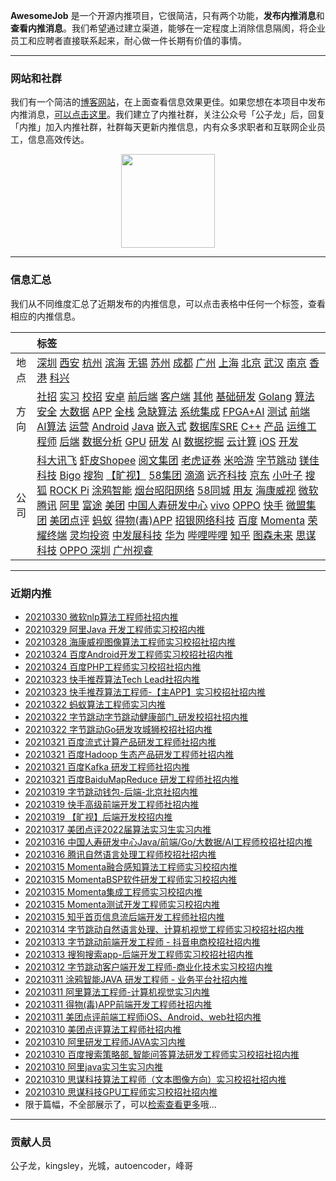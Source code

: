 
 

**AwesomeJob** 是一个开源内推项目，它很简洁，只有两个功能，**发布内推消息**和**查看内推消息**。我们希望通过建立渠道，能够在一定程度上消除信息隔阂，将企业员工和应聘者直接联系起来，耐心做一件长期有价值的事情。

---

### 网站和社群

我们有一个简洁的[博客网站](https://awesomejob.gitee.io/)，在上面查看信息效果更佳。如果您想在本项目中发布内推消息，[可以点击这里](https://wj.qq.com/s2/8043669/40c0)。我们建立了内推社群，关注公众号「公子龙」后，回复「内推」加入内推社群，社群每天更新内推信息，内有众多求职者和互联网企业员工，信息高效传达。

<div align=center><img src="https://img-blog.csdnimg.cn/20210306220847278.jpg?x-oss-process=type_ZmFuZ3poZW5naGVpdGk,shadow_10,text_aHR0cHM6Ly9ibG9nLmNzZG4ubmV0L0RvSmludGlhbg==,size_16,color_FFFFFF,t_70#pic_center" width="150"/></div>


--- 
### 信息汇总

我们从不同维度汇总了近期发布的内推信息，可以点击表格中任何一个标签，查看相应的内推信息。

||标签|
|:---:|:---|
|地点|[深圳](https://awesomejob.gitee.io/tags/深圳)  [西安](https://awesomejob.gitee.io/tags/西安)  [杭州](https://awesomejob.gitee.io/tags/杭州)  [滨海](https://awesomejob.gitee.io/tags/滨海)  [无锡](https://awesomejob.gitee.io/tags/无锡)  [苏州](https://awesomejob.gitee.io/tags/苏州)  [成都](https://awesomejob.gitee.io/tags/成都)  [广州](https://awesomejob.gitee.io/tags/广州)  [上海](https://awesomejob.gitee.io/tags/上海)  [北京](https://awesomejob.gitee.io/tags/北京)  [武汉](https://awesomejob.gitee.io/tags/武汉)  [南京](https://awesomejob.gitee.io/tags/南京)  [香港](https://awesomejob.gitee.io/tags/香港)  [科兴](https://awesomejob.gitee.io/tags/科兴)|
|方向|[社招](https://awesomejob.gitee.io/series/社招)  [实习](https://awesomejob.gitee.io/series/实习)  [校招](https://awesomejob.gitee.io/series/校招)	[安卓](https://awesomejob.gitee.io/categories/安卓)  [前后端](https://awesomejob.gitee.io/categories/前后端)  [客户端](https://awesomejob.gitee.io/categories/客户端)  [其他](https://awesomejob.gitee.io/categories/其他)  [基础研发](https://awesomejob.gitee.io/categories/基础研发)  [Golang](https://awesomejob.gitee.io/categories/golang)  [算法](https://awesomejob.gitee.io/categories/算法)  [安全](https://awesomejob.gitee.io/categories/安全)  [大数据](https://awesomejob.gitee.io/categories/大数据)  [APP](https://awesomejob.gitee.io/categories/app)  [全栈](https://awesomejob.gitee.io/categories/全栈)  [急缺算法](https://awesomejob.gitee.io/categories/急缺算法)  [系统集成](https://awesomejob.gitee.io/categories/系统集成)  [FPGA+AI](https://awesomejob.gitee.io/categories/fpga+ai)  [测试](https://awesomejob.gitee.io/categories/测试)  [前端](https://awesomejob.gitee.io/categories/前端)  [AI算法](https://awesomejob.gitee.io/categories/ai算法)  [运营](https://awesomejob.gitee.io/categories/运营)  [Android](https://awesomejob.gitee.io/categories/android)  [Java](https://awesomejob.gitee.io/categories/java)  [嵌入式](https://awesomejob.gitee.io/categories/嵌入式)  [数据库SRE](https://awesomejob.gitee.io/categories/数据库sre)  [C++](https://awesomejob.gitee.io/categories/c++)  [产品](https://awesomejob.gitee.io/categories/产品)  [运维工程师](https://awesomejob.gitee.io/categories/运维工程师)  [后端](https://awesomejob.gitee.io/categories/后端)  [数据分析](https://awesomejob.gitee.io/categories/数据分析)  [GPU](https://awesomejob.gitee.io/categories/gpu)  [研发](https://awesomejob.gitee.io/categories/研发)  [AI](https://awesomejob.gitee.io/categories/ai)  [数据挖掘](https://awesomejob.gitee.io/categories/数据挖掘)  [云计算](https://awesomejob.gitee.io/categories/云计算)  [iOS](https://awesomejob.gitee.io/categories/ios)  [开发](https://awesomejob.gitee.io/categories/开发)|
|公司|[科大讯飞](https://awesomejob.gitee.io/tags/科大讯飞)  [虾皮Shopee](https://awesomejob.gitee.io/tags/虾皮shopee)  [阅文集团](https://awesomejob.gitee.io/tags/阅文集团)  [老虎证券](https://awesomejob.gitee.io/tags/老虎证券)  [米哈游](https://awesomejob.gitee.io/tags/米哈游)  [字节跳动](https://awesomejob.gitee.io/tags/字节跳动)  [镁佳科技](https://awesomejob.gitee.io/tags/镁佳科技)  [Bigo](https://awesomejob.gitee.io/tags/bigo)  [搜狗](https://awesomejob.gitee.io/tags/搜狗)  [【旷视】](https://awesomejob.gitee.io/tags/【旷视】)  [58集团](https://awesomejob.gitee.io/tags/58集团)  [滴滴](https://awesomejob.gitee.io/tags/滴滴)  [远齐科技](https://awesomejob.gitee.io/tags/远齐科技)  [京东](https://awesomejob.gitee.io/tags/京东)  [小叶子](https://awesomejob.gitee.io/tags/小叶子)  [搜狐](https://awesomejob.gitee.io/tags/搜狐)  [ROCK Pi](https://awesomejob.gitee.io/tags/rock-pi)  [涂鸦智能](https://awesomejob.gitee.io/tags/涂鸦智能)  [烟台昭阳网络](https://awesomejob.gitee.io/tags/烟台昭阳网络)  [58同城](https://awesomejob.gitee.io/tags/58同城)  [用友](https://awesomejob.gitee.io/tags/用友)  [海康威视](https://awesomejob.gitee.io/tags/海康威视)  [微软](https://awesomejob.gitee.io/tags/微软)  [腾讯](https://awesomejob.gitee.io/tags/腾讯)  [阿里](https://awesomejob.gitee.io/tags/阿里)  [富途](https://awesomejob.gitee.io/tags/富途)  [美团](https://awesomejob.gitee.io/tags/美团)  [中国人寿研发中心](https://awesomejob.gitee.io/tags/中国人寿研发中心)  [vivo](https://awesomejob.gitee.io/tags/vivo)  [OPPO](https://awesomejob.gitee.io/tags/oppo)  [快手](https://awesomejob.gitee.io/tags/快手)  [微盟集团](https://awesomejob.gitee.io/tags/微盟集团)  [美团点评](https://awesomejob.gitee.io/tags/美团点评)  [蚂蚁](https://awesomejob.gitee.io/tags/蚂蚁)  [得物(毒)APP](https://awesomejob.gitee.io/tags/得物(毒)app)  [招银网络科技](https://awesomejob.gitee.io/tags/招银网络科技)  [百度](https://awesomejob.gitee.io/tags/百度)  [Momenta](https://awesomejob.gitee.io/tags/momenta)  [荣耀终端](https://awesomejob.gitee.io/tags/荣耀终端)  [灵均投资](https://awesomejob.gitee.io/tags/灵均投资)  [中发展科技](https://awesomejob.gitee.io/tags/中发展科技)  [华为](https://awesomejob.gitee.io/tags/华为)  [哔哩哔哩](https://awesomejob.gitee.io/tags/哔哩哔哩)  [知乎](https://awesomejob.gitee.io/tags/知乎)  [图森未来](https://awesomejob.gitee.io/tags/图森未来)  [思谋科技](https://awesomejob.gitee.io/tags/思谋科技)  [OPPO 深圳](https://awesomejob.gitee.io/tags/oppo-深圳)  [广州视睿](https://awesomejob.gitee.io/tags/广州视睿)|
--- 

### 近期内推 
- [20210330  微软nlp算法工程师社招内推](https://awesomejob.gitee.io/posts/jobs/job_148)
- [20210329  阿里Java 开发工程师实习校招内推](https://awesomejob.gitee.io/posts/jobs/job_147)
- [20210328  海康威视图像算法工程师实习校招社招内推](https://awesomejob.gitee.io/posts/jobs/job_146)
- [20210324  百度Android开发工程师实习校招社招内推](https://awesomejob.gitee.io/posts/jobs/job_145)
- [20210324  百度PHP工程师实习校招社招内推](https://awesomejob.gitee.io/posts/jobs/job_144)
- [20210323  快手推荐算法Tech Lead社招内推](https://awesomejob.gitee.io/posts/jobs/job_143)
- [20210323  快手推荐算法工程师-【主APP】实习校招社招内推](https://awesomejob.gitee.io/posts/jobs/job_142)
- [20210322  蚂蚁算法工程师实习内推](https://awesomejob.gitee.io/posts/jobs/job_141)
- [20210322  字节跳动字节跳动健康部门_研发校招社招内推](https://awesomejob.gitee.io/posts/jobs/job_140)
- [20210322  字节跳动Go研发攻城狮校招社招内推](https://awesomejob.gitee.io/posts/jobs/job_139)
- [20210321  百度流式计算产品研发工程师社招内推](https://awesomejob.gitee.io/posts/jobs/job_138)
- [20210321  百度Hadoop 生态产品研发工程师社招内推](https://awesomejob.gitee.io/posts/jobs/job_137)
- [20210321  百度Kafka 研发工程师社招内推](https://awesomejob.gitee.io/posts/jobs/job_136)
- [20210321  百度BaiduMapReduce 研发工程师社招内推](https://awesomejob.gitee.io/posts/jobs/job_135)
- [20210319  字节跳动钱包-后端-北京社招内推](https://awesomejob.gitee.io/posts/jobs/job_134)
- [20210319  快手高级前端开发工程师社招内推](https://awesomejob.gitee.io/posts/jobs/job_133)
- [20210319  【旷视】后端开发校招内推](https://awesomejob.gitee.io/posts/jobs/job_132)
- [20210317  美团点评2022届算法实习生实习内推](https://awesomejob.gitee.io/posts/jobs/job_131)
- [20210316  中国人寿研发中心Java/前端/Go/大数据/AI工程师校招社招内推](https://awesomejob.gitee.io/posts/jobs/job_130)
- [20210316  腾讯自然语言处理工程师校招社招内推](https://awesomejob.gitee.io/posts/jobs/job_129)
- [20210315  Momenta融合感知算法工程师实习校招内推](https://awesomejob.gitee.io/posts/jobs/job_128)
- [20210315  MomentaBSP软件研发工程师实习校招内推](https://awesomejob.gitee.io/posts/jobs/job_127)
- [20210315  Momenta集成工程师实习校招内推](https://awesomejob.gitee.io/posts/jobs/job_126)
- [20210315  Momenta测试开发工程师实习校招内推](https://awesomejob.gitee.io/posts/jobs/job_125)
- [20210315  知乎首页信息流后端开发工程师社招内推](https://awesomejob.gitee.io/posts/jobs/job_124)
- [20210314  字节跳动自然语言处理、计算机视觉工程师实习校招社招内推](https://awesomejob.gitee.io/posts/jobs/job_123)
- [20210313  字节跳动前端开发工程师 - 抖音电商校招社招内推](https://awesomejob.gitee.io/posts/jobs/job_122)
- [20210313  搜狗搜索app-后端开发工程师实习校招社招内推](https://awesomejob.gitee.io/posts/jobs/job_121)
- [20210312  字节跳动客户端开发工程师-商业化技术实习校招内推](https://awesomejob.gitee.io/posts/jobs/job_120)
- [20210311  涂鸦智能JAVA 研发工程师 - 业务平台社招内推](https://awesomejob.gitee.io/posts/jobs/job_119)
- [20210311  阿里算法工程师-计算机视觉实习内推](https://awesomejob.gitee.io/posts/jobs/job_118)
- [20210311  得物(毒)APP前端开发工程师社招内推](https://awesomejob.gitee.io/posts/jobs/job_117)
- [20210311  美团点评前端工程师iOS、Android、web社招内推](https://awesomejob.gitee.io/posts/jobs/job_116)
- [20210310  美团点评算法工程师社招内推](https://awesomejob.gitee.io/posts/jobs/job_115)
- [20210310  阿里研发工程师JAVA实习内推](https://awesomejob.gitee.io/posts/jobs/job_114)
- [20210310  百度搜索策略部_智能问答算法研发工程师实习校招社招内推](https://awesomejob.gitee.io/posts/jobs/job_113)
- [20210310  阿里java实习生实习内推](https://awesomejob.gitee.io/posts/jobs/job_112)
- [20210310  思谋科技算法工程师（文本图像方向）实习校招社招内推](https://awesomejob.gitee.io/posts/jobs/job_111)
- [20210310  思谋科技GPU工程师实习校招社招内推](https://awesomejob.gitee.io/posts/jobs/job_110)
- 限于篇幅，不全部展示了，可以[检索查看更多](https://awesomejob.gitee.io/)哦...
--- 
### 贡献人员
公子龙，kingsley，光城，autoencoder，峰哥